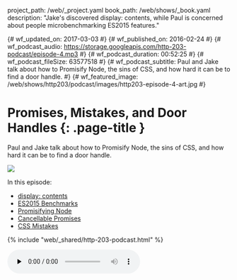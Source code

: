 project_path: /web/_project.yaml
book_path: /web/shows/_book.yaml
description: "Jake's discovered display: contents, while Paul is concerned about people microbenchmarking ES2015 features."

{# wf_updated_on: 2017-03-03 #}
{# wf_published_on: 2016-02-24 #}
{# wf_podcast_audio: https://storage.googleapis.com/http-203-podcast/episode-4.mp3 #}
{# wf_podcast_duration: 00:52:25 #}
{# wf_podcast_fileSize: 63577518 #}
{# wf_podcast_subtitle: Paul and Jake talk about how to Promisify Node, the sins of CSS, and how hard it can be to find a door handle. #}
{# wf_featured_image: /web/shows/http203/podcast/images/http203-episode-4-art.jpg #}

# Promises, Mistakes, and Door Handles {: .page-title }

Paul and Jake talk about how to Promisify Node, the sins of CSS, and how hard it can be to find a door handle.

<img id="artwork" src="/web/shows/http203/podcast/images/http203-episode-4-art.jpg" class="attempt-right">

In this episode:

* [display: contents](https://developer.mozilla.org/en-US/docs/Web/CSS/display)
* [ES2015 Benchmarks](https://kpdecker.github.io/six-speed/)
* [Promisifying Node](https://github.com/nodejs/node/pull/5020)
* [Cancellable Promises](https://github.com/tc39/proposal-cancelable-promises/)
* [CSS Mistakes](https://wiki.csswg.org/ideas/mistakes)


{% include "web/_shared/http-203-podcast.html" %}

<audio id="podcast" src="https://storage.googleapis.com/http-203-podcast/episode-4.mp3" controls preload="none">
